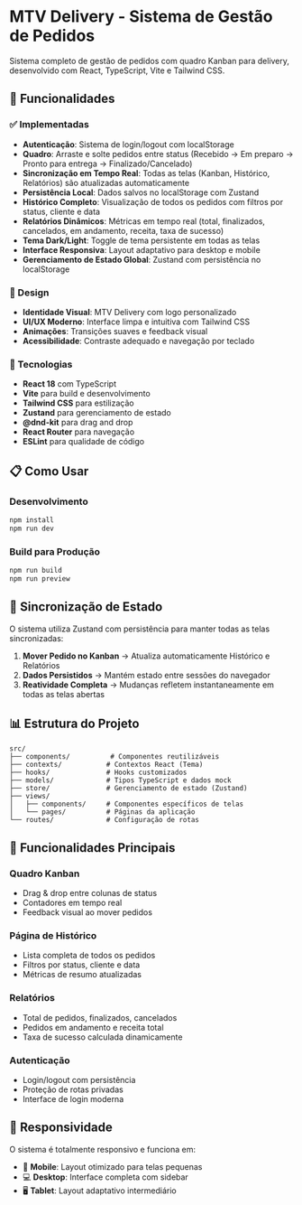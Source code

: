 # MTV Delivery - Sistema de Gestão de Pedidos

Sistema completo de gestão de pedidos com quadro Kanban para delivery, desenvolvido com React, TypeScript, Vite e Tailwind CSS.

## 🚀 Funcionalidades

### ✅ Implementadas
- **Autenticação**: Sistema de login/logout com localStorage
- **Quadro**: Arraste e solte pedidos entre status (Recebido → Em preparo → Pronto para entrega → Finalizado/Cancelado)
- **Sincronização em Tempo Real**: Todas as telas (Kanban, Histórico, Relatórios) são atualizadas automaticamente
- **Persistência Local**: Dados salvos no localStorage com Zustand
- **Histórico Completo**: Visualização de todos os pedidos com filtros por status, cliente e data
- **Relatórios Dinâmicos**: Métricas em tempo real (total, finalizados, cancelados, em andamento, receita, taxa de sucesso)
- **Tema Dark/Light**: Toggle de tema persistente em todas as telas
- **Interface Responsiva**: Layout adaptativo para desktop e mobile
- **Gerenciamento de Estado Global**: Zustand com persistência no localStorage

### 🎨 Design
- **Identidade Visual**: MTV Delivery com logo personalizado
- **UI/UX Moderno**: Interface limpa e intuitiva com Tailwind CSS
- **Animações**: Transições suaves e feedback visual
- **Acessibilidade**: Contraste adequado e navegação por teclado

### 🔧 Tecnologias
- **React 18** com TypeScript
- **Vite** para build e desenvolvimento
- **Tailwind CSS** para estilização
- **Zustand** para gerenciamento de estado
- **@dnd-kit** para drag and drop
- **React Router** para navegação
- **ESLint** para qualidade de código

## 📋 Como Usar

### Desenvolvimento
```bash
npm install
npm run dev
```

### Build para Produção
```bash
npm run build
npm run preview
```

## 🔄 Sincronização de Estado

O sistema utiliza Zustand com persistência para manter todas as telas sincronizadas:

1. **Mover Pedido no Kanban** → Atualiza automaticamente Histórico e Relatórios
2. **Dados Persistidos** → Mantém estado entre sessões do navegador
3. **Reatividade Completa** → Mudanças refletem instantaneamente em todas as telas abertas

## 📊 Estrutura do Projeto

```
src/
├── components/          # Componentes reutilizáveis
├── contexts/           # Contextos React (Tema)
├── hooks/              # Hooks customizados
├── models/             # Tipos TypeScript e dados mock
├── store/              # Gerenciamento de estado (Zustand)
├── views/
│   ├── components/     # Componentes específicos de telas
│   └── pages/          # Páginas da aplicação
└── routes/             # Configuração de rotas

```

## 🎯 Funcionalidades Principais

### Quadro Kanban
- Drag & drop entre colunas de status
- Contadores em tempo real
- Feedback visual ao mover pedidos

### Página de Histórico  
- Lista completa de todos os pedidos
- Filtros por status, cliente e data
- Métricas de resumo atualizadas

### Relatórios
- Total de pedidos, finalizados, cancelados
- Pedidos em andamento e receita total
- Taxa de sucesso calculada dinamicamente

### Autenticação
- Login/logout com persistência
- Proteção de rotas privadas
- Interface de login moderna

## 📱 Responsividade

O sistema é totalmente responsivo e funciona em:
- 📱 **Mobile**: Layout otimizado para telas pequenas
- 💻 **Desktop**: Interface completa com sidebar
- 🖥️ **Tablet**: Layout adaptativo intermediário

